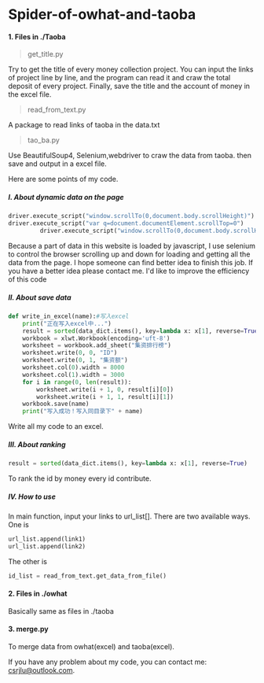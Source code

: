 # Spider-of-owhat-and-taoba

#### 1. Files in ./Taoba

> get_title.py

Try to get the title of every money collection project. You can input the links of project line by line, and the program can read it and craw the total deposit of every project. Finally, save the title and the account of money in the excel file.

> read_from_text.py 

A package to read links of taoba in the data.txt

> tao_ba.py

Use BeautifulSoup4, Selenium,webdriver to craw the data from taoba. then save and output in a excel file.

Here are some points of my code.

##### Ⅰ. About dynamic data on the page

```python
driver.execute_script("window.scrollTo(0,document.body.scrollHeight)")
driver.execute_script("var q=document.documentElement.scrollTop=0")
         driver.execute_script("window.scrollTo(0,document.body.scrollHeight)")
```

Because a part of  data in this website is loaded by javascript, I use selenium to control the browser scrolling up and down for loading and getting all the data from the page. I hope someone can find better idea to finish this job. If you have a better idea please contact me. I'd like to improve the efficiency of this code 

##### Ⅱ. About save data

```python
def write_in_excel(name):#写入excel
    print("正在写入excel中...")
    result = sorted(data_dict.items(), key=lambda x: x[1], reverse=True)  # 排序data_dict.并存到二维数组中，二维数组第一个元素是id，第二个元素是集资额
    workbook = xlwt.Workbook(encoding='uft-8')
    worksheet = workbook.add_sheet("集资排行榜")
    worksheet.write(0, 0, "ID")
    worksheet.write(0, 1, "集资额")
    worksheet.col(0).width = 8000
    worksheet.col(1).width = 3000
    for i in range(0, len(result)):
        worksheet.write(i + 1, 0, result[i][0])
        worksheet.write(i + 1, 1, result[i][1])
    workbook.save(name)
    print("写入成功！写入同目录下" + name)
```

Write all my code to an excel.

##### Ⅲ. About ranking

```python
result = sorted(data_dict.items(), key=lambda x: x[1], reverse=True)
```

To rank the id by money every id contribute.

##### Ⅳ. How to use

In main function, input your links to url_list[]. There are two available ways. One is 

```python
url_list.append(link1)
url_list.append(link2)
```

The other is 

```python
id_list = read_from_text.get_data_from_file()
```

#### 2. Files in ./owhat

Basically same as files in ./taoba

#### 3. merge.py

To merge data from owhat(excel) and taoba(excel). 



If you have any problem about my code, you can contact me: csrjlu@outlook.com.

